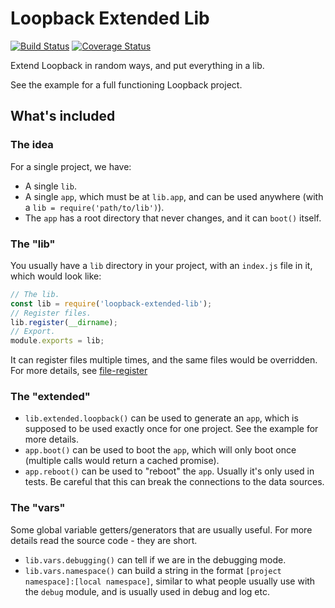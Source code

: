 # Loopback Extended Lib

[![Build Status](https://travis-ci.org/Wiredcraft/loopback-extended-lib.svg?branch=master)](https://travis-ci.org/Wiredcraft/loopback-extended-lib) [![Coverage Status](https://coveralls.io/repos/github/Wiredcraft/loopback-extended-lib/badge.svg?branch=master)](https://coveralls.io/github/Wiredcraft/loopback-extended-lib?branch=master)

Extend Loopback in random ways, and put everything in a lib.

See the example for a full functioning Loopback project.

## What's included

### The idea

For a single project, we have:

- A single `lib`.
- A single `app`, which must be at `lib.app`, and can be used anywhere (with a `lib = require('path/to/lib')`).
- The `app` has a root directory that never changes, and it can `boot()` itself.

### The "lib"

You usually have a `lib` directory in your project, with an `index.js` file in it, which would look like:

```js
// The lib.
const lib = require('loopback-extended-lib');
// Register files.
lib.register(__dirname);
// Export.
module.exports = lib;
```

It can register files multiple times, and the same files would be overridden. For more details, see [file-register](https://github.com/Wiredcraft/file-register)

### The "extended"

- `lib.extended.loopback()` can be used to generate an `app`, which is supposed to be used exactly once for one project. See the example for more details.
- `app.boot()` can be used to boot the `app`, which will only boot once (multiple calls would return a cached promise).
- `app.reboot()` can be used to "reboot" the `app`. Usually it's only used in tests. Be careful that this can break the connections to the data sources.

### The "vars"

Some global variable getters/generators that are usually useful. For more details read the source code - they are short.

- `lib.vars.debugging()` can tell if we are in the debugging mode.
- `lib.vars.namespace()` can build a string in the format `[project namespace]:[local namespace]`, similar to what people usually use with the `debug` module, and is usually used in debug and log etc.
